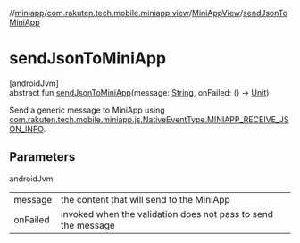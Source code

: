 //[miniapp](../../../index.md)/[com.rakuten.tech.mobile.miniapp.view](../index.md)/[MiniAppView](index.md)/[sendJsonToMiniApp](send-json-to-mini-app.md)

# sendJsonToMiniApp

[androidJvm]\
abstract fun [sendJsonToMiniApp](send-json-to-mini-app.md)(message: [String](https://kotlinlang.org/api/latest/jvm/stdlib/kotlin/-string/index.html), onFailed: () -&gt; [Unit](https://kotlinlang.org/api/latest/jvm/stdlib/kotlin/-unit/index.html))

Send a generic message to MiniApp using [com.rakuten.tech.mobile.miniapp.js.NativeEventType.MINIAPP_RECEIVE_JSON_INFO](../../com.rakuten.tech.mobile.miniapp.js/-native-event-type/-m-i-n-i-a-p-p_-r-e-c-e-i-v-e_-j-s-o-n_-i-n-f-o/index.md).

## Parameters

androidJvm

| | |
|---|---|
| message | the content that will send to the MiniApp |
| onFailed | invoked when the validation does not pass to send the message |

